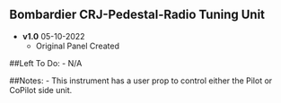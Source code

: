 ## Bombardier CRJ-Pedestal-Radio Tuning Unit
- **v1.0** 05-10-2022
    - Original Panel Created


##Left To Do:
    - N/A
	
##Notes:
    - This instrument has a user prop to control either the Pilot or CoPilot side unit.  